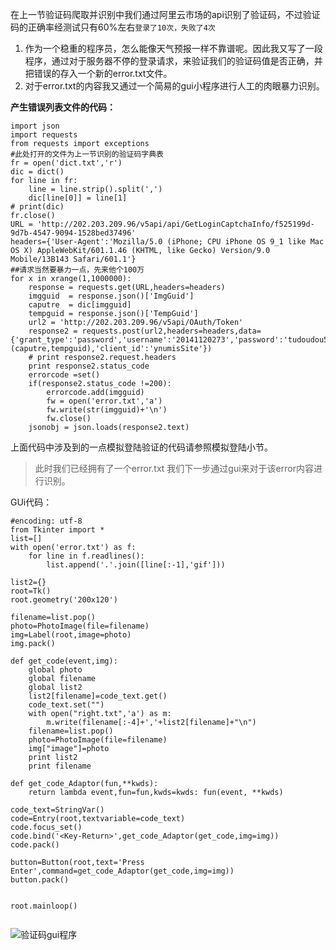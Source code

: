 在上一节验证码爬取并识别中我们通过阿里云市场的api识别了验证码，不过验证码的正确率经测试只有60%左右`登录了10次，失败了4次`
1. 作为一个稳重的程序员，怎么能像天气预报一样不靠谱呢。因此我又写了一段程序，通过对于服务器不停的登录请求，来验证我们的验证码值是否正确，并把错误的存入一个新的error.txt文件。
2. 对于error.txt的内容我又通过一个简易的gui小程序进行人工的肉眼暴力识别。

**产生错误列表文件的代码：**
```
import json
import requests
from requests import exceptions
#此处打开的文件为上一节识别的验证码字典表
fr = open('dict.txt','r')
dic = dict()
for line in fr:
    line = line.strip().split(',')
    dic[line[0]] = line[1]
# print(dic)
fr.close()
URL = 'http://202.203.209.96/v5api/api/GetLoginCaptchaInfo/f525199d-9d7b-4547-9094-1528bed37496'
headers={'User-Agent':'Mozilla/5.0 (iPhone; CPU iPhone OS 9_1 like Mac OS X) AppleWebKit/601.1.46 (KHTML, like Gecko) Version/9.0 Mobile/13B143 Safari/601.1'}
##请求当然要暴力一点，先来他个100万
for x in xrange(1,1000000):
	response = requests.get(URL,headers=headers)
	imgguid  = response.json()['ImgGuid']
	caputre  = dic[imgguid]
	tempguid = response.json()['TempGuid']
	url2 = 'http://202.203.209.96/v5api/OAuth/Token'
	response2 = requests.post(url2,headers=headers,data={'grant_type':'password','username':'20141120273','password':'tudoudou5283|%s*%s'%(caputre,tempguid),'client_id':'ynumisSite'})
	# print response2.request.headers
	print response2.status_code
	errorcode =set()
	if(response2.status_code !=200):
		errorcode.add(imgguid)
		fw = open('error.txt','a')
		fw.write(str(imgguid)+'\n')
		fw.close()
	jsonobj = json.loads(response2.text)
```
上面代码中涉及到的一点模拟登陆验证的代码请参照模拟登陆小节。
>此时我们已经拥有了一个error.txt
我们下一步通过gui来对于该error内容进行识别。

GUi代码：
```
#encoding: utf-8 
from Tkinter import *
list=[]
with open('error.txt') as f:
    for line in f.readlines():
        list.append('.'.join([line[:-1],'gif']))

list2={}
root=Tk()
root.geometry('200x120')

filename=list.pop()
photo=PhotoImage(file=filename)
img=Label(root,image=photo)
img.pack()

def get_code(event,img):
    global photo
    global filename
    global list2
    list2[filename]=code_text.get()
    code_text.set("")
    with open("right.txt",'a') as m:
        m.write(filename[:-4]+','+list2[filename]+"\n")
    filename=list.pop()
    photo=PhotoImage(file=filename)
    img["image"]=photo
    print list2
    print filename
    
def get_code_Adaptor(fun,**kwds):
    return lambda event,fun=fun,kwds=kwds: fun(event, **kwds)
    
code_text=StringVar()
code=Entry(root,textvariable=code_text)
code.focus_set()
code.bind('<Key-Return>',get_code_Adaptor(get_code,img=img))
code.pack()

button=Button(root,text='Press Enter',command=get_code_Adaptor(get_code,img=img))
button.pack()


root.mainloop()


```

![验证码gui程序](http://upload-images.jianshu.io/upload_images/1779926-8e91623cddf3c6e1.png?imageMogr2/auto-orient/strip%7CimageView2/2/w/1240)
